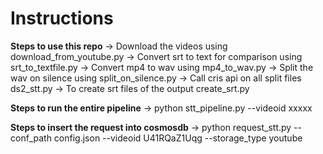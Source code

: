 # Instructions

**Steps to use this repo**
-> Download the videos using                        download_from_youtube.py
-> Convert srt to text for                          comparison using srt_to_textfile.py
-> Convert mp4 to wav using                         mp4_to_wav.py
-> Split the wav on silence using                   split_on_silence.py
-> Call cris api on all split files                 ds2_stt.py
-> To create srt files of the output                create_srt.py

**Steps to run the entire pipeline**
-> python stt_pipeline.py --videoid xxxxx

**Steps to insert the request into cosmosdb**
-> python request_stt.py --conf_path config.json --videoid U41RQaZ1Uqg --storage_type youtube

